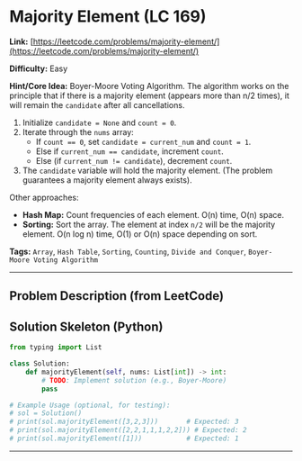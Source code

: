 # Majority Element (LC 169)

**Link:** [https://leetcode.com/problems/majority-element/](https://leetcode.com/problems/majority-element/)

**Difficulty:** Easy

**Hint/Core Idea:**
Boyer-Moore Voting Algorithm.
The algorithm works on the principle that if there is a majority element (appears more than n/2 times), it will remain the `candidate` after all cancellations.

1.  Initialize `candidate = None` and `count = 0`.
2.  Iterate through the `nums` array:
    -   If `count == 0`, set `candidate = current_num` and `count = 1`.
    -   Else if `current_num == candidate`, increment `count`.
    -   Else (if `current_num != candidate`), decrement `count`.
3.  The `candidate` variable will hold the majority element. (The problem guarantees a majority element always exists).

Other approaches:
-   **Hash Map:** Count frequencies of each element. O(n) time, O(n) space.
-   **Sorting:** Sort the array. The element at index `n/2` will be the majority element. O(n log n) time, O(1) or O(n) space depending on sort.

**Tags:** `Array`, `Hash Table`, `Sorting`, `Counting`, `Divide and Conquer`, `Boyer-Moore Voting Algorithm`

---
## Problem Description (from LeetCode)

<!-- Placeholder for the full problem description from LeetCode.
     Copy the problem description here from the LeetCode page for easy reference.
     Example: Given an array nums of size n, return the majority element. The majority element is the element that appears more than ⌊n / 2⌋ times. You may assume that the majority element always exists in the array.
-->


## Solution Skeleton (Python)

```python
from typing import List

class Solution:
    def majorityElement(self, nums: List[int]) -> int:
        # TODO: Implement solution (e.g., Boyer-Moore)
        pass

# Example Usage (optional, for testing):
# sol = Solution()
# print(sol.majorityElement([3,2,3]))       # Expected: 3
# print(sol.majorityElement([2,2,1,1,1,2,2])) # Expected: 2
# print(sol.majorityElement([1]))           # Expected: 1
```
---
